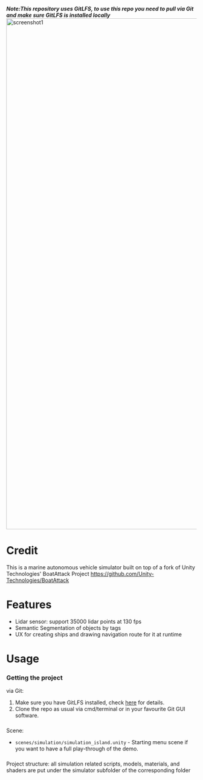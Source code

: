 **_Note:This repository uses GitLFS, to use this repo you need to pull via Git and make sure GitLFS is installed locally_**
<img width="1350" alt="screenshot1" src="https://user-images.githubusercontent.com/71951467/233218947-7ca618ad-3f3d-4ea2-91e1-7c352e0d4b4e.png">

# Credit
This is a marine autonomous vehicle simulator built on top of a fork of Unity Technologies' BoatAttack Project https://github.com/Unity-Technologies/BoatAttack


# Features
  * Lidar sensor: support 35000 lidar points at 130 fps
  * Semantic Segmentation of objects by tags
  * UX for creating ships and drawing navigation route for it at runtime

# Usage

### Getting the project
via Git:
  1. Make sure you have GitLFS installed, check [here](https://git-lfs.github.com) for details.
  2. Clone the repo as usual via cmd/terminal or in your favourite Git GUI software.

### 
Scene:
 - `scenes/simulation/simulation_island.unity` - Starting menu scene if you want to have a full play-through of the demo.
 
### 
Project structure: all simulation related scripts, models, materials, and shaders are put under the simulator subfolder of the corresponding folder

